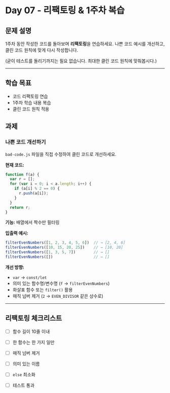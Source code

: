 # Day 07 - 리팩토링 & 1주차 복습

## 문제 설명

1주차 동안 작성한 코드를 돌아보며 **리팩토링**을 연습하세요.
나쁜 코드 예시를 개선하고, 클린 코드 원칙에 맞게 다시 작성합니다.

(굳이 테스트를 돌리기까지는 필요 없습니다. 최대한 클린 코드 원칙에 맞춰봅시다.)

---

## 학습 목표
- 코드 리팩토링 연습
- 1주차 학습 내용 복습
- 클린 코드 원칙 적용

## 과제

### 나쁜 코드 개선하기

`bad-code.js` 파일을 직접 수정하여 클린 코드로 개선하세요.

**현재 코드:**
```javascript
function f(a) {
  var r = [];
  for (var i = 0; i < a.length; i++) {
    if (a[i] % 2 == 0) {
      r.push(a[i]);
    }
  }
  return r;
}
```

**기능:** 배열에서 짝수만 필터링

**입출력 예시:**
```javascript
filterEvenNumbers([1, 2, 3, 4, 5, 6])  // → [2, 4, 6]
filterEvenNumbers([10, 15, 20, 25])    // → [10, 20]
filterEvenNumbers([1, 3, 5, 7])        // → []
filterEvenNumbers([])                  // → []
```

**개선 방향:**
- `var` → `const/let`
- 의미 있는 함수명/변수명 (`f` → `filterEvenNumbers`)
- 화살표 함수 또는 `filter()` 활용
- 매직 넘버 제거 (`2` → `EVEN_DIVISOR` 같은 상수로)

---

## 리팩토링 체크리스트
- [ ] 함수 길이 10줄 이내
- [ ] 한 함수는 한 가지 일만
- [ ] 매직 넘버 제거
- [ ] 의미 있는 이름
- [ ] `else` 최소화
- [ ] 테스트 통과

